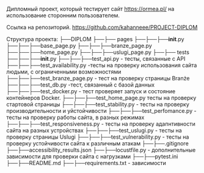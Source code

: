 Дипломный проект, который тестирует сайт https://ormea.pl/ на использование сторонним пользователем. 

Ссылка на репозиторий. https://github.com/kahanneee/PROJECT-DIPLOM

Структура проекта:
├──DIPLOM
├──├── pages
├──├──├──__init__.py
├──├──├──base_page.py
├──├──├──branze_page.py
├──├──├──home_page.py
├──├──├──uslugi_page.py
├──├── tests
├──├──├──__init__.py
├──├──├──test_api.py - тесты, связанные с API
├──├──├──test_availability.py -тесты на проверку использования сайта людьми, с ограниченными возможностями 
├──├──├──test_branze_page.py - тест на проверку страницы Branże
├──├──├──test_db.py -тест, связанный с базой данных
├──├──├──test_docker.py - тест проверяет запуск и состояние контейнеров Docker.
├──├──├──test_home_page.py  тесты на проверку стартовой страницы
├──├──├──test_stability.py - тесты на проверку производительности и уйстойчивости 
├──├──├──test_perfomance.py - тесты на проверку работы сайта, в разных режимах
├──├──├──test_responsiveness.py - тесты на проверку адапнтивности сайта на разных устройствах
├──├──├──test_uslugi.py - тесты на проверку страницы Uslugi
├──├──├──test_vulnerability.py - тесты на проверку устойчивости сайта к различным атакам
├──├──.gitignore
├──├──accessibility_results.json
├──├──locustfile.py - дополнительные зависимости для проверки сайта с нагрузками 
├──├──pytest.ini 
├──├──README.md
├──├──requirements.txt - зависимости 
